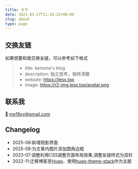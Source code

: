 ```yaml
---
title: 关于
date: 2021-03-27T11:16:22+08:00
slug: about
type: page
---
```


## 交换友链
如果想要和我交换友链，可以参考如下格式

>  - title: kenome's blog
>  - description: 独立思考，保持清醒
>  - website: https://lesx.top
>  - image: https://r2-img.lesx.top/avatar.png

## 联系我

📧:me19xy@gmail.com

## Changelog
* 2025-08:新增观影界面
* 2025-08:为文章内图片添加圆角边框
* 2023-07:调整利用CSS调整页面布局效果,调整友链样式为双栏
* 2022-11:迁移博客至[Hugo](https://gohugo.io/)，使用[hugo-theme-stack](https://github.com/CaiJimmy/hugo-theme-s)作为主题